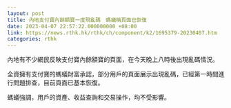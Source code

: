 ```yaml
---
layout: post
title: 內地支付寶內餘額寶一度現亂碼　螞蟻稱頁面已恢復
date: 2023-04-07 22:57:22.000000000 +08:00
link: https://news.rthk.hk/rthk/ch/component/k2/1695379-20230407.htm
categories: rthk
---
```


內地有不少網民反映支付寶內餘額寶的頁面，在今天晚上八時後出現亂碼情況。

全資擁有支付寶的螞蟻財富承認，部分用戶的頁面展示出現亂碼，已經第一時間進行問題排查，目前頁面已基本恢復。

螞蟻強調，用戶的資產、收益查詢和交易操作，均不受影響。

